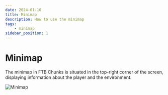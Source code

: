 ```yaml
---
date: 2024-01-10
title: Minimap
description: How to use the minimap
tags:
    - minimap
sidebar_position: 1
---
```


# Minimap

The minimap in FTB Chunks is situated in the top-right corner of the screen, displaying information about the player and the environment.

![Minimap](./_assets/Minimap/minimap.png "The minimap displays information about the environment")

